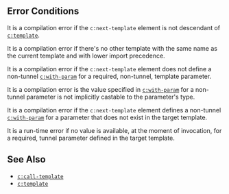 ## Error Conditions

It is a compilation error if the `c:next-template` element is not descendant of [`c:template`](template.html).

It is a compilation error if there's no other template with the same name as the current template and with lower import precedence.

It is a compilation error if the `c:next-template` element does not define a non-tunnel [`c:with-param`](with-param.html) for a required, non-tunnel, template parameter.

It is a compilation error is the value specified in [`c:with-param`](with-param.html) for a non-tunnel parameter is not implicitly castable to the parameter's type.

It is a compilation error if the `c:next-template` element defines a non-tunnel [`c:with-param`](with-param.html) for a parameter that does not exist in the target template.

It is a run-time error if no value is available, at the moment of invocation, for a required, tunnel parameter defined in the target template.

## See Also

- [`c:call-template`](call-template.html)
- [`c:template`](template.html)
